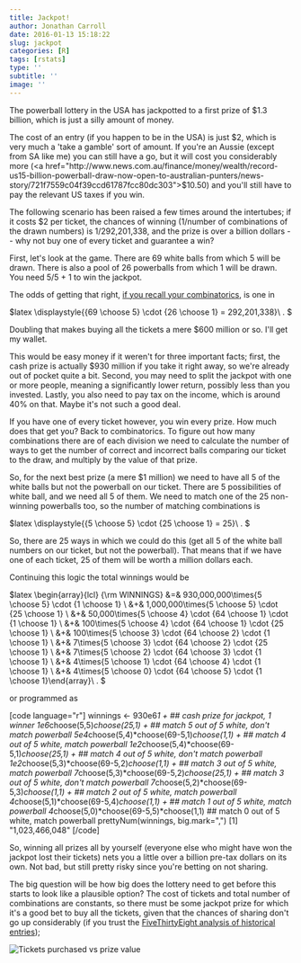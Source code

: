 ```yaml
---
title: Jackpot!
author: Jonathan Carroll
date: 2016-01-13 15:18:22
slug: jackpot
categories: [R]
tags: [rstats]
type: ''
subtitle: ''
image: ''
---
```

The powerball lottery in the USA has jackpotted to a first prize of $1.3 billion, which is just a silly amount of money.

<!--more-->

The cost of an entry (if you happen to be in the USA) is just $2, which is very much a 'take a gamble' sort of amount. If you're an Aussie (except from SA like me) you can still have a go, but it will cost you considerably more (<a href="http://www.news.com.au/finance/money/wealth/record-us15-billion-powerball-draw-now-open-to-australian-punters/news-story/721f7559c04f39ccd61787fcc80dc303">$10.50</a>) and you'll still have to pay the relevant US taxes if you win.

The following scenario has been raised a few times around the intertubes; if it costs $2 per ticket, the chances of winning (1/number of combinations of the drawn numbers) is 1/292,201,338, and the prize is over a billion dollars -- why not buy one of every ticket and guarantee a win?

First, let's look at the game. There are 69 white balls from which 5 will be drawn. There is also a pool of 26 powerballs from which 1 will be drawn. You need 5/5 + 1 to win the jackpot.

The odds of getting that right, <a href="http://jcarroll.com.au/2015/03/stats/what-are-the-odds/">if you recall your combinatorics</a>, is one in 

$latex \displaystyle{{69 \choose 5} \cdot {26 \choose 1} = 292,201,338}\ . $

Doubling that makes buying all the tickets a mere $600 million or so. I'll get my wallet.

This would be easy money if it weren't for three important facts; first, the cash prize is actually $930 million if you take it right away, so we're already out of pocket quite a bit. Second, you may need to split the jackpot with one or more people, meaning a significantly lower return, possibly less than you invested. Lastly, you also need to pay tax on the income, which is around 40% on that. Maybe it's not such a good deal.

If you have one of every ticket however, you win every prize. How much does that get you? Back to combinatorics. To figure out how many combinations there are of each division we need to calculate the number of ways to get the number of correct and incorrect balls comparing our ticket to the draw, and multiply by the value of that prize.

So, for the next best prize (a mere $1 million) we need to have all 5 of the white balls but not the powerball on our ticket. There are 5 possibilities of white ball, and we need all 5 of them. We need to match one of the 25 non-winning powerballs too, so the number of matching combinations is 

$latex \displaystyle{{5 \choose 5} \cdot {25 \choose 1} = 25}\ . $

So, there are 25 ways in which we could do this (get all 5 of the white ball numbers on our ticket, but not the powerball). That means that if we have one of each ticket, 25 of them will be worth a million dollars each.

Continuing this logic the total winnings would be

$latex \begin{array}{lcl} {\rm WINNINGS} &=& 930,000,000\times{5 \choose 5} \cdot {1 \choose 1} \\ &+& 1,000,000\times{5 \choose 5} \cdot {25 \choose 1} \\ &+& 50,000\times{5 \choose 4} \cdot {64 \choose 1} \cdot {1 \choose 1} \\ &+& 100\times{5 \choose 4} \cdot {64 \choose 1} \cdot {25 \choose 1} \\ &+& 100\times{5 \choose 3} \cdot {64 \choose 2} \cdot {1 \choose 1} \\ &+& 7\times{5 \choose 3} \cdot {64 \choose 2} \cdot {25 \choose 1} \\ &+& 7\times{5 \choose 2} \cdot {64 \choose 3} \cdot {1 \choose 1} \\ &+& 4\times{5 \choose 1} \cdot {64 \choose 4} \cdot {1 \choose 1} \\ &+&  4\times{5 \choose 0} \cdot {64 \choose 5} \cdot {1 \choose 1}\end{array}\ . $

or programmed as

[code language="r"]
winnings &lt;- 930e6*1 +                                     ## cash prize for jackpot, 1 winner
            1e6*choose(5,5)*choose(25,1)                + ## match 5 out of 5 white, don't match powerball
            5e4*choose(5,4)*choose(69-5,1)*choose(1,1)  + ## match 4 out of 5 white, match powerball
            1e2*choose(5,4)*choose(69-5,1)*choose(25,1) + ## match 4 out of 5 white, don't match powerball
            1e2*choose(5,3)*choose(69-5,2)*choose(1,1)  + ## match 3 out of 5 white, match powerball
            7*choose(5,3)*choose(69-5,2)*choose(25,1)   + ## match 3 out of 5 white, don't match powerball
            7*choose(5,2)*choose(69-5,3)*choose(1,1)    + ## match 2 out of 5 white, match powerball
            4*choose(5,1)*choose(69-5,4)*choose(1,1)    + ## match 1 out of 5 white, match powerball
            4*choose(5,0)*choose(69-5,5)*choose(1,1)      ## match 0 out of 5 white, match powerball
prettyNum(winnings, big.mark=&quot;,&quot;)
[1] &quot;1,023,466,048&quot;
[/code]

So, winning all prizes all by yourself (everyone else who might have won the jackpot lost their tickets) nets you a little over a billion pre-tax dollars on its own. Not bad, but still pretty risky since you're betting on not sharing.

The big question will be how big does the lottery need to get before this starts to look like a plausible option? The cost of tickets and total number of combinations are constants, so there must be some jackpot prize for which it's a good bet to buy all the tickets, given that the chances of sharing don't go up considerably (if you trust the <a href="http://fivethirtyeight.com/features/powerball-jackpot-800-million-odds/">FiveThirtyEight analysis of historical entries</a>);

<img src="https://espnfivethirtyeight.files.wordpress.com/2015/07/hickey-lotto-pball-updated.png?w=575&h=468" alt="Tickets purchased vs prize value" />
